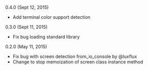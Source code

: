 0.4.0 (Sept 12, 2015)

* Add terminal color support detection

0.3.0 (Sept 11, 2015)

* Fix bug loading standard library

0.2.0 (May 11, 2015)

* Fix bug with screen detection from_io_console by @luxflux
* Change to stop memoization of screen class instance method
